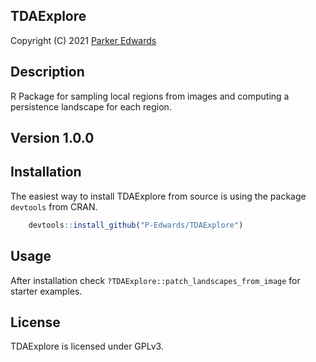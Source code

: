 
TDAExplore
-------------

Copyright (C) 2021 [Parker
Edwards](https://sites.nd.edu/parker-edwards)

Description
-----------

R Package for sampling local regions from images and computing a persistence landscape for each region.

Version 1.0.0
-------------

Installation
---------------------------
The easiest way to install TDAExplore from source is using the package `devtools` from CRAN.
``` R
    devtools::install_github("P-Edwards/TDAExplore")
```

Usage
------
After installation check `?TDAExplore::patch_landscapes_from_image` for starter examples.

License
-------

TDAExplore is licensed under GPLv3. 
